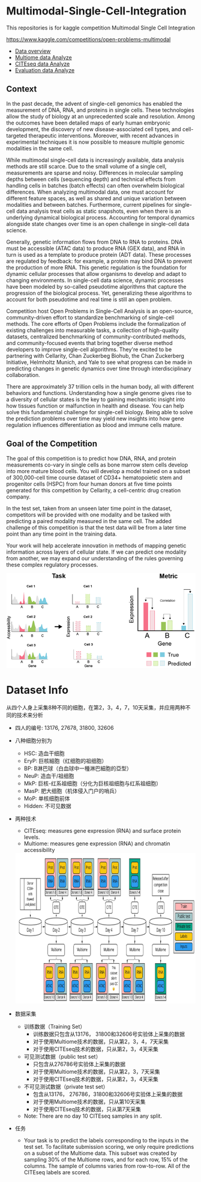 # Multimodal-Single-Cell-Integration

This repositories is for kaggle competition Multimodal Single Cell Integration

https://www.kaggle.com/competitions/open-problems-multimodal

* [Data overview](./metadata/)
* [Multiome data Analyze](./multi/)
* [CITEseq data Analyze](./cite/)
* [Evaluation data Analyze](./submission/)

## Context
In the past decade, the advent of single-cell genomics has enabled the measurement of DNA, RNA, and proteins in single cells. These technologies allow the study of biology at an unprecedented scale and resolution. Among the outcomes have been detailed maps of early human embryonic development, the discovery of new disease-associated cell types, and cell-targeted therapeutic interventions. Moreover, with recent advances in experimental techniques it is now possible to measure multiple genomic modalities in the same cell.

While multimodal single-cell data is increasingly available, data analysis methods are still scarce. Due to the small volume of a single cell, measurements are sparse and noisy. Differences in molecular sampling depths between cells (sequencing depth) and technical effects from handling cells in batches (batch effects) can often overwhelm biological differences. When analyzing multimodal data, one must account for different feature spaces, as well as shared and unique variation between modalities and between batches. Furthermore, current pipelines for single-cell data analysis treat cells as static snapshots, even when there is an underlying dynamical biological process. Accounting for temporal dynamics alongside state changes over time is an open challenge in single-cell data science.

Generally, genetic information flows from DNA to RNA to proteins. DNA must be accessible (ATAC data) to produce RNA (GEX data), and RNA in turn is used as a template to produce protein (ADT data). These processes are regulated by feedback: for example, a protein may bind DNA to prevent the production of more RNA. This genetic regulation is the foundation for dynamic cellular processes that allow organisms to develop and adapt to changing environments. In single-cell data science, dynamic processes have been modeled by so-called pseudotime algorithms that capture the progression of the biological process. Yet, generalizing these algorithms to account for both pseudotime and real time is still an open problem.

Competition host Open Problems in Single-Cell Analysis is an open-source, community-driven effort to standardize benchmarking of single-cell methods. The core efforts of Open Problems include the formalization of existing challenges into measurable tasks, a collection of high-quality datasets, centralized benchmarking of community-contributed methods, and community-focused events that bring together diverse method developers to improve single-cell algorithms. They're excited to be partnering with Cellarity, Chan Zuckerbeg Biohub, the Chan Zuckerberg Initiative, Helmholtz Munich, and Yale to see what progress can be made in predicting changes in genetic dynamics over time through interdisciplinary collaboration.

There are approximately 37 trillion cells in the human body, all with different behaviors and functions. Understanding how a single genome gives rise to a diversity of cellular states is the key to gaining mechanistic insight into how tissues function or malfunction in health and disease. You can help solve this fundamental challenge for single-cell biology. Being able to solve the prediction problems over time may yield new insights into how gene regulation influences differentiation as blood and immune cells mature.

## Goal of the Competition
The goal of this competition is to predict how DNA, RNA, and protein measurements co-vary in single cells as bone marrow stem cells develop into more mature blood cells. You will develop a model trained on a subset of 300,000-cell time course dataset of CD34+ hematopoietic stem and progenitor cells (HSPC) from four human donors at five time points generated for this competition by Cellarity, a cell-centric drug creation company.

In the test set, taken from an unseen later time point in the dataset, competitors will be provided with one modality and be tasked with predicting a paired modality measured in the same cell. The added challenge of this competition is that the test data will be from a later time point than any time point in the training data.

Your work will help accelerate innovation in methods of mapping genetic information across layers of cellular state. If we can predict one modality from another, we may expand our understanding of the rules governing these complex regulatory processes.

<div align=center>
    <img src ="./image/predict.png"/>  
</div>

# Dataset Info
从四个人身上采集8种不同的细胞，在第2，3，4，7，10天采集，并应用两种不同的技术来分析

* 四人的编号: 13176, 27678, 31800, 32606
* 八种细胞分别为
    * HSC: 造血干细胞
    * EryP: 巨核細胞（红细胞的祖细胞）
    * BP: B淋巴球（白血球中一種淋巴細胞的亞型）
    * NeuP: 造血干/祖细胞
    * MkP: 巨核-红系祖细胞（分化为巨核祖细胞与红系祖细胞）
    * MasP: 肥大细胞（机体侵入门户的哨兵）
    * MoP: 单核细胞前体
    * Hidden: 不可见数据
* 两种技术
    * CITEseq: measures gene expression (RNA) and surface protein levels.
    * Multiome: measures gene expression (RNA) and chromatin accessibility
    <div align=center>
        <img src ="./image/whole_process.jpg" width="800" height ="400"/>  
    </div>
* 数据采集
    * 训练数据（Training Set）
        * 训练数据只包含从13176， 31800和32606号实验体上采集的数据
        * 对于使用Multiome技术的数据，只从第2，3，4，7天采集
        * 对于使用CITEseq技术的数据，只从第2，3，4天采集
    * 可见测试数据（public test set）
        * 只包含从276786号实验体上采集的数据
        * 对于使用Multiome技术的数据，只从第2，3，7天采集
        * 对于使用CITEseq技术的数据，只从第2，3，4天采集
    * 不可见测试数据（private test set）
        * 包含从13176， 276786，31800和32606号实验体上采集的数据
        * 对于使用Multiome技术的数据，只从第10天采集
        * 对于使用CITEseq技术的数据，只从第7天采集
    * Note: There are no day 10 CITEseq samples in any split.
        
* 任务

    * Your task is to predict the labels corresponding to the inputs in the test set. To facilitate submission scoring, we only require predictions on a subset of the Multiome data. This subset was created by sampling 30% of the Multiome rows, and for each row, 15% of the columns. The sample of columns varies from row-to-row. All of the CITEseq labels are scored.
